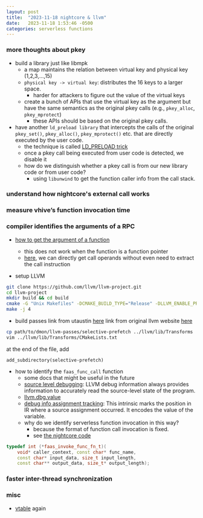 ```yaml
---
layout: post
title:  "2023-11-18 nightcore & llvm"
date:   2023-11-18 1:53:46 -0500
categories: serverless functions
---
```

### more thoughts about pkey
- build a library just like libmpk
	+ a map maintains the relation between virtual key and physical key (1,2,3,...,15)
	+ `physical key -> virtual key`: distributes the 16 keys to a larger space.
		* harder for attackers to figure out the value of the virtual keys
	+ create a bunch of APIs that use the virtual key as the argument but have the same semantics as the original pkey calls (e.g., `pkey_alloc`, `pkey_mprotect`)
		* these APIs should be based on the original pkey calls. 
- have another `ld_preload library` that intercepts the calls of the original `pkey_set()`, `pkey_alloc()`, `pkey_mprotect()` etc. that are directly executed by the user code.
	+ the technique is called [LD_PRELOAD trick](https://stackoverflow.com/questions/426230/what-is-the-ld-preload-trick)
	+ once a pkey call being executed from user code is detected, we disable it
	+ how do we distinguish whether a pkey call is from our new library code or from user code?
		* using `libunwind` to get the function caller info from the call stack.

### understand how nightcore's external call works

### measure vhive’s function invocation time

### compiler identifies the arguments of a RPC
- [how to get the argument of a function](https://stackoverflow.com/questions/9225315/find-arguments-of-a-function-in-llvm-ir)
	+ this does not work when the function is a function pointer
	+ [here](https://llvm.org/doxygen/InstrTypes_8h_source.html#l01419), we can directly get call operands without even need to extract the call instruction

- setup LLVM
```bash
git clone https://github.com/llvm/llvm-project.git
cd llvm-project
mkdir build && cd build
cmake -G "Unix Makefiles" -DCMAKE_BUILD_TYPE="Release" -DLLVM_ENABLE_PROJECTS="clang;clang-tools-extra;compiler-rt;lldb;lld" DLLVM_ENABLE_RUNTIMES="libcxx;libcxxabi" ../llvm
make -j 4
```

- build passes
link from utaustin [here](https://www.cs.utexas.edu/~pingali/CS380C/2020/assignments/llvm-guide.html)
link from original llvm website [here](https://llvm.org/docs/WritingAnLLVMPass.html)
```bash
cp path/to/dmon/llvm-passes/selective-prefetch ../llvm/lib/Transforms
vim ../llvm/lib/Transforms/CMakeLists.txt 
```
at the end of the file, add 
```
add_subdirectory(selective-prefetch)
```

- how to identify the `faas_func_call` function
	+ some docs that might be useful in the future
	+ [source level debugging](https://llvm.org/docs/SourceLevelDebugging.html): LLVM debug information always provides information to accurately read the source-level state of the program.
	+ [llvm.dbg.value](https://llvm.org/docs/SourceLevelDebugging.html#llvm-dbg-value)	
	+ [debug info assignment tracking](https://llvm.org/docs/AssignmentTracking.html): This intrinsic marks the position in IR where a source assignment occurred. It encodes the value of the variable.
	+ why do we identify serverless function invocation in this way?
		* because the format of function call invocation is fixed. 
		* see [the nightcore code](https://github.com/ut-osa/nightcore/blob/asplos-release/include/faas/worker_v1_interface.h#L22)

```c++
typedef int (*faas_invoke_func_fn_t)(
    void* caller_context, const char* func_name,
    const char* input_data, size_t input_length,
    const char** output_data, size_t* output_length);
```


### faster inter-thread synchronization


### misc
- [vtable](https://llvm.org/devmtg/2021-11/slides/2021-RelativeVTablesinC.pdf) again 
